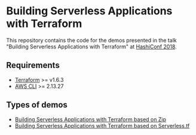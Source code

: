 # Building Serverless Applications with Terraform

This repository contains the code for the demos presented in the talk "Building Serverless Applications with Terraform" at [HashiConf 2018](https://hashiconf.com/).

## Requirements

- [Terraform](https://www.terraform.io/downloads.html) >= v1.6.3
- [AWS CLI](https://docs.aws.amazon.com/cli/latest/userguide/installing.html) >= 2.13.27

## Types of demos

- [Building Serverless Applications with Terraform based on Zip](demo1/README.md)
- [Building Serverless Applications with Terraform based on Serverless.tf](demo2/README.md)
